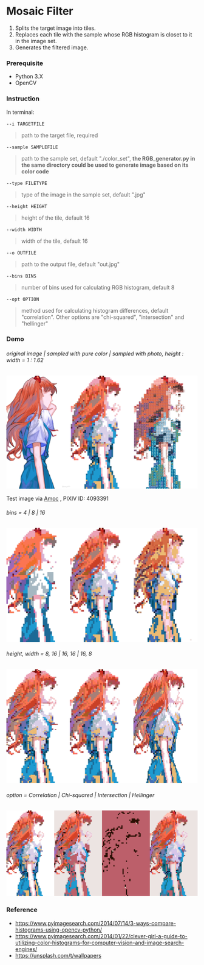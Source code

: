 # Mosaic Filter
1. Splits the target image into tiles.
2. Replaces each tile with the sample whose RGB histogram is closet to it in the image set.
3. Generates the filtered image.

### Prerequisite
- Python 3.X
- OpenCV

### Instruction
In terminal:

```
--i TARGETFILE
```
> path to the target file, required

```
--sample SAMPLEFILE
```
> path to the sample set, default "./color_set", **the RGB_generator.py in the same directory could be used to generate image based on its color code**

```
--type FILETYPE
```
> type of the image in the sample set, default ".jpg"

```
--height HEIGHT
```
> height of the tile, default 16

```
--width WIDTH
```
> width of the tile, default 16

```
--o OUTFILE
```
> path to the output file, default "out.jpg"

```
--bins BINS
```
> number of bins used for calculating RGB histogram, default 8

```
--opt OPTION
```
> method used for calculating histogram differences, default "correlation". Other options are "chi-squared", "intersection" and "hellinger"

### Demo
###### original image | sampled with pure color | sampled with photo, height : width = 1 : 1.62
![Original](./DEMO/sample.jpg)

Test image via
[Amoc](https://www.pixiv.net/en/artworks/81363989)
, PIXIV ID: 4093391

###### bins = 4 | 8 | 16
![bin comparison](./DEMO/bin.jpg)

###### height, width = 8, 16 | 16, 16 | 16, 8
![size comparison](./DEMO/size.jpg)

###### option =  Correlation | Chi-squared | Intersection | Hellinger
![method comparison](./DEMO/option.jpg)

### Reference
- https://www.pyimagesearch.com/2014/07/14/3-ways-compare-histograms-using-opencv-python/
- https://www.pyimagesearch.com/2014/01/22/clever-girl-a-guide-to-utilizing-color-histograms-for-computer-vision-and-image-search-engines/
- https://unsplash.com/t/wallpapers
